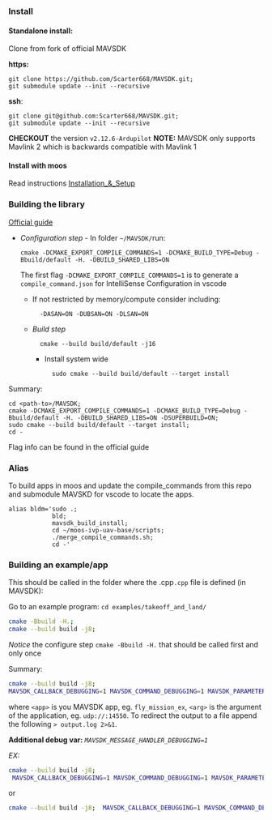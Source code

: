 

### Install

#### Standalone install:

Clone from fork of official MAVSDK

**https:**

	git clone https://github.com/Scarter668/MAVSDK.git;
	git submodule update --init --recursive

**ssh**:

	git clone git@github.com:Scarter668/MAVSDK.git;
	git submodule update --init --recursive


**CHECKOUT** the version `v2.12.6-Ardupilot`
**NOTE:** MAVSDK only supports Mavlink 2 which is backwards compatible with Mavlink 1


#### Install with moos

Read instructions [Installation_&_Setup](Installation_&_Setup.md)

### Building the library

[Official guide](https://mavsdk.mavlink.io/main/en/cpp/guide/build.html)

- *Configuration step*
		- In folder `~/MAVSDK/`run:
	
	`cmake -DCMAKE_EXPORT_COMPILE_COMMANDS=1 -DCMAKE_BUILD_TYPE=Debug -Bbuild/default -H. -DBUILD_SHARED_LIBS=ON` 
	
	The first flag `-DCMAKE_EXPORT_COMPILE_COMMANDS=1` is to generate a `compile_command.json` for IntelliSense Configuration in vscode 
	- If not restricted by memory/compute consider including:
	
			-DASAN=ON -DUBSAN=ON -DLSAN=ON
	- *Build step*
	
			cmake --build build/default -j16

		- Install system wide
			
				sudo cmake --build build/default --target install


Summary: 
```
cd <path-to>/MAVSDK;
cmake -DCMAKE_EXPORT_COMPILE_COMMANDS=1 -DCMAKE_BUILD_TYPE=Debug -Bbuild/default -H. -DBUILD_SHARED_LIBS=ON -DSUPERBUILD=ON;
sudo cmake --build build/default --target install;
cd -
```

Flag info can be found in the official guide



### Alias

To build apps in moos and update the compile_commands from this repo and submodule MAVSKD for vscode to locate the apps.

```
alias bldm='sudo .;
			bld;
			mavsdk_build_install;
			cd ~/moos-ivp-uav-base/scripts;
			./merge_compile_commands.sh;
			cd -'
```


### Building an example/app

This should be called in the folder where the .cpp`.cpp` file is defined (in MAVSDK):


Go to an example program: `cd examples/takeoff_and_land/`

```bash
cmake -Bbuild -H.;
cmake --build build -j8;
```

*Notice* the configure step `cmake -Bbuild -H.` that should be called first and only once

Summary:
```bash
cmake --build build -j8;
MAVSDK_CALLBACK_DEBUGGING=1 MAVSDK_COMMAND_DEBUGGING=1 MAVSDK_PARAMETER_DEBUGGING=1 ./build/<app> <args> 
```

where `<app>` is you MAVSDK app, eg. `fly_mission_ex`, `<arg>` is the argument of the application, eg. `udp://:14550`. To redirect the output to a file append the following `> output.log 2>&1`.

**Additional debug var:** *`MAVSDK_MESSAGE_HANDLER_DEBUGGING=1 `*

*EX:*

```bash
cmake --build build -j8; 
 MAVSDK_CALLBACK_DEBUGGING=1 MAVSDK_COMMAND_DEBUGGING=1 MAVSDK_PARAMETER_DEBUGGING=1 ./build/fly_mission_ex udp://:14550 > output.log 2>&1
```

or 
```bash
cmake --build build -j8;  MAVSDK_CALLBACK_DEBUGGING=1 MAVSDK_COMMAND_DEBUGGING=1 MAVSDK_PARAMETER_DEBUGGING=1 ./build/fly_mission_ex serial:///dev/ttySAC0:115200
```



